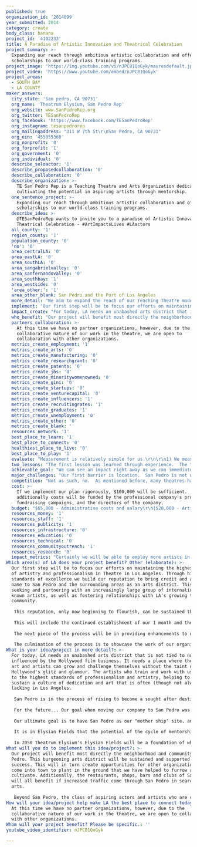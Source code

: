 ```yaml
---
published: true
organization_id: '2014099'
year_submitted: 2014
category: create
body_class: banana
project_id: '4102233'
title: A Paradise of Artistic Innovation and Theatrical Celebration
project_summary: >-
  Expanding our reach through ambitious artistic collaboration and offering
  scholarships to our world-class training programs.
project_image: 'https://img.youtube.com/vi/nJPC81QoGyk/maxresdefault.jpg'
project_video: 'https://www.youtube.com/embed/nJPC81QoGyk'
project_areas:
  - SOUTH BAY
  - LA COUNTY
maker_answers:
  city_state: 'San pedro, CA 90731'
  org_name: 'Theatrum Elysium, San Pedro Rep'
  org_website: www.SanPedroRep.org
  org_twitter: TESanPedroRep
  org_facebook: 'https://www.facebook.com/TESanPedroRep'
  org_instagram: tesanpedrorep
  org_mailingaddress: "311 W 7th St\r\nSan Pedro, CA 90731"
  org_ein: '455055360'
  org_nonprofit: '0'
  org_forprofit: '1'
  org_government: '0'
  org_individual: '0'
  describe_soloactor: '1'
  describe_proposedcollaboration: '0'
  describe_collaboration: '0'
  describe_organization: >-
    TE San Pedro Rep is a Teaching Theatre and Arts Organization dedicated to
    cultivating the potential in aspiring artists through mentorship. 
  one_sentence_project: >-
    Expanding our reach through ambitious artistic collaboration and offering
    scholarships to our world-class training programs.
  describe_idea: >-
    @TESanPedroRep wants to invite you to a paradise of Artistic Innovation and
    Theatrical Celebration - #ArtImpactsLives #LAactors
  all_county: '1'
  region_county: '1'
  population_county: '0'
  'no': '0'
  area_centralLA: '0'
  area_eastLA: '0'
  area_southLA: '0'
  area_sangabrielvalley: '0'
  area_sanfernandovalley: '0'
  area_southbay: '1'
  area_westside: '0'
  'area_other:': '1'
  area_other_blank: San Pedro and the Port of Los Angeles
  more_detail: "We aim to expand the reach of our Teaching Theatre model by expanding our influence in the San Pedro and South Bay communities.  Through targeted and ambitious theatrical projects we can grow our neighborhood into the full fledged arts district that it is just on the verge of becoming.  \r\n\r\nWhen we take root in San Pedro we hope to create here what the Oregon Shakespeare Festival did in Ashland, OR.  Our unique teaching theatre model takes each community member by the hand and invites them into the artistic and collaborative process personally and intimately.  We'd also bring aspiring artists of all disciplines into our artistic home through an ambitious scholarship and mentorship program developed at Harvard by TESPR's founding directors."
  implement: "Our first step will be to focus our efforts on maintaining the highest class of artistry and professionalism in Theatre in Los Angeles. Through high standards of excellence we build our reputation to bring credit and a good name to San Pedro and the surrounding areas as an arts district.  This includes seeking and partnering with an increasingly large group of internationally known artists, as well as fostering relationships with LA's growing theatre community. \r\n\r\nThis reputation, only now beginning to flourish, can be sustained through creative ad campaigning and most especially through bringing ever more students into our world-class actor training programs.  This is the ultimate goal for us!  We are at our best when we have students to nurture and to foster into the cycle of mentorship in combination with our professional company of artists.  We will provide scholarships to these student and aspiring artists to ensure that they have the opportunity to invest in themselves.  We are eager to invest in students who are eager to invest in themselves, and these scholarships will provide many such opportunities.\r\n\r\nThis will include the continued establishment of our 1 month and then 3 month conservatory programs as well as the growth of our single and drop-in class menu.  In these programs we train actors, directors, and artists of all backgrounds to tap into their talent and artistic instinct to become self sustaining artists who can foster growth in themselves and also in others.  The key to this process is a cycle of mentorship.    \r\n\r\nThe next piece of the process will be in providing enhancements to our performance space so that our artistic ambition can be matched my technical and practical precision.  This will give the professional company added opportunity to push their limits artistically, and through that process mentor the students in that process as well.  The student then has the perspective to become self empowering and sustaining.\r\n\r\nThe culmination of the process is to showcase the work of our organization to the San Pedro community and our neighbors.  The final portion of the project involves inviting our community to see and experience what their friends and neighbors in the city have been a part of, and inviting them to take part in it as well.  After all theatre is incomplete unless the creators get to share it with the audience and give them an opportunity to filter the experience through their eyes, ears and minds.  \r\n\r\n     "
  impact_create: "For today, LA needs an unabashed arts district that is not tied to nor unduly influenced by the Hollywood film business.  It needs a place where theatrical art and artists can grow and challenge themselves without the taint of Hollywood's glitz and glamour.  The artists who train and work with us are held to the highest standards of professionalism and artistry, helping to build and sustain a culture of dedication and art that is often (though not always) lacking in Los Angeles.  \r\n\r\nSan Pedro is in the process of rising to become a sought after destination in LA.  We aim to lead and be a part of the cultural renaissance!   \r\n\r\nFor the future... Our goal when moving our company to San Pedro was to find a place where we could put down roots and firmly establish ourselves as a major player in the regional theatre circuit.  In the same way that Oregon Shakespeare Festival put Ashland, OR on the map, we want to do the same for San Pedro and the Port of Los Angeles area.  \r\n\r\nOur ultimate goal is to have San Pedro as our \"mother ship\" site, and have other Theatrum Elysium ('TE' of TE San Pedro Rep) satellites through out the city and country - envision TE NYC, or TE Toronto!  But first, we establish \"Elysian Fields\".  This is an artistic haven on a piece of idyllic land nearby where TESPR houses it's professional company of actors and artists.  Not only will a full season of theatre and dance be produced here, but Elysian Fields will house a full accredited MFA program training Actors, Directors and Playwrights and Dramaturgs.  Beyond that this training program will be multi-disciplinary and house training for musicians, singers, dancers, visual artists and fine artists.  We believe that though the medium may be different the artists still speaks from the same desire to express no matter if they wield a paint brush or toe shoes or a script.\r\n\r\nIt is in Elysian Fields that the potential of the cycle of mentorship is truly seen.  The professional company trains the students in classes where they learn side by side with the other professionals.  The students learn how to learn from the professionals in class with them, and are further mentored in the productions that rehearse and perform in the performance venues.\r\n\r\nIn 2050 Theatrum Elysium's Elysian Fields will be a foundation of what makes LA's arts and theatre scene vibrant, respected and well known.  We can't wait to get there!!   "
  who_benefit: "Our project will benefit most directly the neighborhood and community of San Pedro.  This burgeoning arts district will be sustained and supported by our success.  This will in turn create opportunities for other organizations to come into town to plant in the ground that we have helped to furrow and cultivate.  Additionally, the restaurants, shops, bars and clubs of San Pedro will all benefit if increased traffic come through San Pedro in search of the arts.\r\n\r\nBeyond San Pedro, the class of aspiring actors and artists who are constantly beaten down by the juggernaut that is Hollywood will certainly benefit.  The training that we offer is specifically geared to tap into the students talent and help to bring out what they would think of as their ideal artistic self.  This is the artist that can be self sustaining.  This is the artist that can create work independent of \"the biz\".  This is not to say that the business at large does not create meaningful work, but to be truly meaningful the cumulative work of all the artists of every level in the city must be fostered and grown.  Broadway in NYC would mean very little if Off-Broadway and Off-Off-Broadway did not exist to challenge it and push its limits and boundaries.  Similarly, the greater LA area's work will be made better by having a community of artists who are pushing themselves and each other to be better, more innovative, less bound by tradition, less afraid of failure, and more and more proud of LA as an artistic breeding ground!\r\n\r\n "
  partners_collaboration: >-
    At this time we have no partner organizations, however, due to the
    collaborative nature of our work in the theatre, we are open to
    collaboration with other organizations.
  metrics_create_employment: '1'
  metrics_create_arts: '0'
  metrics_create_manufacturing: '0'
  metrics_create_researchgrant: '0'
  metrics_create_patents: '0'
  metrics_create_jbs: '0'
  metrics_create_minoritywomenowned: '0'
  metrics_create_gini: '0'
  metrics_create_startups: '0'
  metrics_create_venturecapital: '0'
  metrics_create_influencers: '1'
  metrics_create_recruitingrates: '1'
  metrics_create_graduates: '1'
  metrics_create_unemployment: '0'
  metrics_create_other: '0'
  metrics_create_blank: ''
  resources_network: '1'
  best_place_to_learn: '1'
  best_place_to_connect: '0'
  healthiest_place_to_live: '0'
  best_place_to_play: '1'
  evaluate: "Measurement is relatively simple for us.\r\n\r\n1) We measure our impact in the community though ticket sales to our shows and events.  This is direct correlation to our reach and Impact at large.  To date we average from 9% to 15% growth on each subsequent project.    \r\n\r\n2) The number of students that we attract will directly influence the size and scope of our training programs.  Our ultimate goal for the year of the establishment of the 3 month conservatory is one that can be firmly rooted in a specific number of students who are retained though all our training programs.\r\n\r\n3) For this project to be ultimately successful is reliant on the training programs' success.  Theatres can usually hope to only break even financially.  It is in the training programs that the financial support for everything TE San Pedro hopes to do today and in 2050 will be reached.  If we find that aside from scholarships brining students in, we also see and increase in students attracted by the flow of newcomers to San Pedro then we will firmly know that we have taken root and can grow to the next level. These numbers can be counted and we can build our expectations of growth over time.    "
  two_lessons: "The first lesson was learned through experience.  The two founding directors of Theatrum Elysium came out of Harvard's MFA acting program and before that, through NYU's Tisch School and the University of Wyoming's BFA conservatory.  The final stage of their training took place in Moscow, Russia at the Moscow Art Theatre School.  This is the place that gave birth to everything we know and understand about acting, theatre.  \r\n\r\nIt was in and through this training that they gained a first taste of what a Teaching Theatre might be.  Though not currently in existence in the form TESPR envisions there are many theatres that house training programs.  The lesson learned was that the two entities seemed isolated form each other.  The professionals aloof and detached from the students and the students never getting an inside look at what a professional must do to be successful.  It made more sense to them if the school and the professional theatre were intricately linked and relied on each other for their success and growth.  The germination of this idea took place over a number of years, but the lessons learned in these world-class training programs have been taken to heart and implemented in the plan they have for the future of Theatrum Elysium and TESPR.  This is where the idea of a Teaching Theatre and a cycle of mentorship came from, and why these principles are so firmly rooted at the heart of TESPR's philosophy.\r\n\r\nThe second lesson comes from the school of hard knocks.  We see other performing arts organizations flounder aimlessly for years without a true goal in mind other than simply surviving.  Past struggles with keeping a location or home base firmly established have taught TESPR much.  A building that TESPR occupied in La Crescent was sold out from under them forcing the relocating to San Pedro.  Though this proved ultimately good for TESPR, the lesson learned was even better!  It is monumentally important to have a stable home and community in which to grow and invest in.  If TESPR has a community to invest in, that community will then invest in TESPR.  This is how San Pedro has come to mean so much the Theatrum Elysium and why the name San Pedro Rep was adopted.  \r\n\r\nWithout these two lessons this project could never have been formulated, let alone projected to the ultimate outcome of Elysian Fields in 2050!  "
  achievable_goal: "We can see an impact right away as we can immediately invest the funds in the scholarships, advertising for the training programs and in improvements and additions to our performance spaces.  \r\n\r\nIn the space of 12 months we can build on the reputation that we already have as a theatre that does challenging and ambitious work, and within the first few weeks see an increase in the number of people drawn to San Pedro both for training and our professional projects.  \r\n\r\nIf all goes smoothly, the conservatory - first the 1 month, then the 3 month - can be set up for the spring of 2015, with the 3 month conservatory beginning in the late summer or early fall of 2015.  We can schedule these training sessions to coincide with our professional company's projects so that the two are always in contact and sustaining each other.  \r\n\r\nOnce we've established ourselves in this first year it will be a matter of building on the momentum and student and alumni base to continue to grow our operation and staff.   "
  major_challenges: "Our first barrier is location.  San Pedro is not well known in Los Angeles as an artistic haven.  We might find it difficult to attract artists from farther north in LA (NoHo, Santa Monica, Pasadena, etc.).  This can be combated by offering the scholarships based on need and the students commute (though perhaps not exclusively).  We have found that students will travel almost any distance to get excellent training that feeds them artistically.  Once we promote this aspect and open their eyes to San Pedro and the art that it houses we believe that this challenge will be solved.\r\n\r\nThe second challenge comes in the form of exposure.  We need to be seen to be found, and we need to be found in order to be successful.  We will put together an organized and targeted press campaign in concert utilizing the chamber of commerce, the San Pedro Business Development Corporation and the various print and other media outlets in our area.  We believe that through this coordinated campaign we can increase our exposure to a level that represents the very best of what TE San Pedro Rep and the city of San Pedro have to offer."
  competition: "Not as such, no.  As mentioned before, many theatres have training programs, but none of them link there success of their professional company to their training program.  \r\n\r\nIn San Pedro, there are several theatre companies, but none of them offer training.  In fact you'd have to travel almost 20 miles to find another acting school that isn't a state university, and even then that school will have very different goals and aspirations than TESPR does.  "
  cost: >-
    If we implement our plan rigorously, $100,000 will be sufficient.  Any
    additionally costs will be funded by the professional company's productions,
    fundraising campaigns, and the directors of the company.     
  budget: "$65,000 - Administrative costs and salary\r\n[$20,000 - Artistic Director salary]\r\n[$20,000 - Managing Director salary]\r\n[$5,000 - misc. staff salary]\r\n[$10,000 - Teacher Salaries]\r\n[$10,000 - marketing budget]\r\n\r\n$20,000 - Scholarship Fund (dependent on number of students)\r\n[Up to $500/student for 1 month conservatory]\r\n[Up to $1500/student for 3 month conservatory]\r\n\r\n$15,000 - Performance Space Upgrades**\r\n[lighting upgrades - $10,000] \r\n- Portable Dimmer Rack - $4,000\r\n- Grid Pipe and Trusting Upgrades - $2,000\r\n- Robotic Light Units - $4000\r\n[HVAC and A/C install - $3,000]\r\n[Storage Container to convert into Scene and Prop Shop - $2,000]\r\n\r\n**These numbers are approximate and can be adjusted as needed based on actual estimates for improvement costs.  Will likely go down, and any extra monies will be diverted into the scholarship fund. \r\n\r\n\r\n\r\n"
  resources_money: '1'
  resources_staff: '1'
  resources_publicity: '1'
  resources_infrastructure: '0'
  resources_education: '0'
  resources_technical: '0'
  resources_communityoutreach: '1'
  resources_research: '0'
  impact_metrics: "Certainly we will be able to employ more artists in our theatre than would otherwise be possible, and at closer to a living wage than is usual for theatre in LA.  This extends to technicians, designers, and other positions as well.\r\n\r\nIf we firmly establish ourselves as a major player in America's regional theatre circuit we give LA added credit and reputation as a cultural player in what is generally seen as more \"serious\" art.  \r\n\r\nOur eventual accredited MFA conservatory will employ and retain graduates of higher learning institutions be necessity.  We will attract those who both wish to teach and grow with us, but also wish to teach at other local colleges and universities. \r\n\r\nThrough the accreditation process we may find that we will partner with an extant college or university in the local area, thus funneling the graduates and faculty into our programs and projects.  This will likely increase retention in the area after graduation.  "
Which area(s) of LA does your project benefit? Other (elaborate): >-
  Our first step will be to focus our efforts on maintaining the highest class
  of artistry and professionalism in Theatre in Los Angeles. Through high
  standards of excellence we build our reputation to bring credit and a good
  name to San Pedro and the surrounding areas as an arts district. This includes
  seeking and partnering with an increasingly large group of internationally
  known artists, as well as fostering relationships with LA's growing theatre
  community. 
   
   This reputation, only now beginning to flourish, can be sustained through creative ad campaigning and most especially through bringing ever more students into our world-class actor training programs. This is the ultimate goal for us! We are at our best when we have students to nurture and to foster into the cycle of mentorship in combination with our professional company of artists. We will provide scholarships to these student and aspiring artists to ensure that they have the opportunity to invest in themselves. We are eager to invest in students who are eager to invest in themselves, and these scholarships will provide many such opportunities.
   
   This will include the continued establishment of our 1 month and then 3 month conservatory programs as well as the growth of our single and drop-in class menu. In these programs we train actors, directors, and artists of all backgrounds to tap into their talent and artistic instinct to become self sustaining artists who can foster growth in themselves and also in others. The key to this process is a cycle of mentorship. 
   
   The next piece of the process will be in providing enhancements to our performance space so that our artistic ambition can be matched my technical and practical precision. This will give the professional company added opportunity to push their limits artistically, and through that process mentor the students in that process as well. The student then has the perspective to become self empowering and sustaining.
   
   The culmination of the process is to showcase the work of our organization to the San Pedro community and our neighbors. The final portion of the project involves inviting our community to see and experience what their friends and neighbors in the city have been a part of, and inviting them to take part in it as well. After all theatre is incomplete unless the creators get to share it with the audience and give them an opportunity to filter the experience through their eyes, ears and minds.
What is your idea/project in more detail?: >-
  For today, LA needs an unabashed arts district that is not tied to nor unduly
  influenced by the Hollywood film business. It needs a place where theatrical
  art and artists can grow and challenge themselves without the taint of
  Hollywood's glitz and glamour. The artists who train and work with us are held
  to the highest standards of professionalism and artistry, helping to build and
  sustain a culture of dedication and art that is often (though not always)
  lacking in Los Angeles. 
   
   San Pedro is in the process of rising to become a sought after destination in LA. We aim to lead and be a part of the cultural renaissance! 
   
   For the future... Our goal when moving our company to San Pedro was to find a place where we could put down roots and firmly establish ourselves as a major player in the regional theatre circuit. In the same way that Oregon Shakespeare Festival put Ashland, OR on the map, we want to do the same for San Pedro and the Port of Los Angeles area. 
   
   Our ultimate goal is to have San Pedro as our "mother ship" site, and have other Theatrum Elysium ('TE' of TE San Pedro Rep) satellites through out the city and country - envision TE NYC, or TE Toronto! But first, we establish "Elysian Fields". This is an artistic haven on a piece of idyllic land nearby where TESPR houses it's professional company of actors and artists. Not only will a full season of theatre and dance be produced here, but Elysian Fields will house a full accredited MFA program training Actors, Directors and Playwrights and Dramaturgs. Beyond that this training program will be multi-disciplinary and house training for musicians, singers, dancers, visual artists and fine artists. We believe that though the medium may be different the artists still speaks from the same desire to express no matter if they wield a paint brush or toe shoes or a script.
   
   It is in Elysian Fields that the potential of the cycle of mentorship is truly seen. The professional company trains the students in classes where they learn side by side with the other professionals. The students learn how to learn from the professionals in class with them, and are further mentored in the productions that rehearse and perform in the performance venues.
   
   In 2050 Theatrum Elysium's Elysian Fields will be a foundation of what makes LA's arts and theatre scene vibrant, respected and well known. We can't wait to get there!!
What will you do to implement this idea/project?: >-
  Our project will benefit most directly the neighborhood and community of San
  Pedro. This burgeoning arts district will be sustained and supported by our
  success. This will in turn create opportunities for other organizations to
  come into town to plant in the ground that we have helped to furrow and
  cultivate. Additionally, the restaurants, shops, bars and clubs of San Pedro
  will all benefit if increased traffic come through San Pedro in search of the
  arts.
   
   Beyond San Pedro, the class of aspiring actors and artists who are constantly beaten down by the juggernaut that is Hollywood will certainly benefit. The training that we offer is specifically geared to tap into the students talent and help to bring out what they would think of as their ideal artistic self. This is the artist that can be self sustaining. This is the artist that can create work independent of "the biz". This is not to say that the business at large does not create meaningful work, but to be truly meaningful the cumulative work of all the artists of every level in the city must be fostered and grown. Broadway in NYC would mean very little if Off-Broadway and Off-Off-Broadway did not exist to challenge it and push its limits and boundaries. Similarly, the greater LA area's work will be made better by having a community of artists who are pushing themselves and each other to be better, more innovative, less bound by tradition, less afraid of failure, and more and more proud of LA as an artistic breeding ground!
How will your idea/project help make LA the best place to connect today? In LA2050?: >-
  At this time we have no partner organizations, however, due to the
  collaborative nature of our work in the theatre, we are open to collaboration
  with other organizations.
Whom will your project benefit? Please be specific.: ''
youtube_video_identifier: nJPC81QoGyk

---
```

